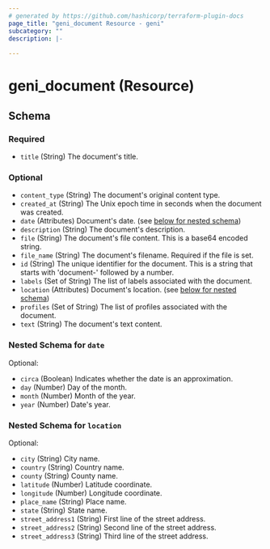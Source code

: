 ```yaml
---
# generated by https://github.com/hashicorp/terraform-plugin-docs
page_title: "geni_document Resource - geni"
subcategory: ""
description: |-
  
---
```


# geni_document (Resource)





<!-- schema generated by tfplugindocs -->
## Schema

### Required

- `title` (String) The document's title.

### Optional

- `content_type` (String) The document's original content type.
- `created_at` (String) The Unix epoch time in seconds when the document was created.
- `date` (Attributes) Document's date. (see [below for nested schema](#nestedatt--date))
- `description` (String) The document's description.
- `file` (String) The document's file content. This is a base64 encoded string.
- `file_name` (String) The document's filename. Required if the file is set.
- `id` (String) The unique identifier for the document. This is a string that starts with 'document-' followed by a number.
- `labels` (Set of String) The list of labels associated with the document.
- `location` (Attributes) Document's location. (see [below for nested schema](#nestedatt--location))
- `profiles` (Set of String) The list of profiles associated with the document.
- `text` (String) The document's text content.

<a id="nestedatt--date"></a>
### Nested Schema for `date`

Optional:

- `circa` (Boolean) Indicates whether the date is an approximation.
- `day` (Number) Day of the month.
- `month` (Number) Month of the year.
- `year` (Number) Date's year.


<a id="nestedatt--location"></a>
### Nested Schema for `location`

Optional:

- `city` (String) City name.
- `country` (String) Country name.
- `county` (String) County name.
- `latitude` (Number) Latitude coordinate.
- `longitude` (Number) Longitude coordinate.
- `place_name` (String) Place name.
- `state` (String) State name.
- `street_address1` (String) First line of the street address.
- `street_address2` (String) Second line of the street address.
- `street_address3` (String) Third line of the street address.
